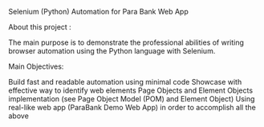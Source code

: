 Selenium (Python) Automation for Para Bank Web App



About this project :

The main purpose is to demonstrate the professional abilities of writing browser automation using the Python language with Selenium.

Main Objectives:

Build fast and readable automation using minimal code
Showcase with effective way to identify web elements
Page Objects and Element Objects implementation (see Page Object Model (POM) and Element Object)
Using real-like web app (ParaBank Demo Web App) in order to accomplish all the above

